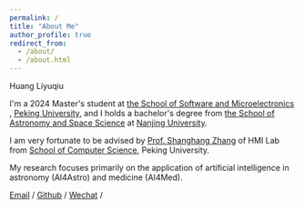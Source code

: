 ```yaml
---
permalink: /
title: "About Me"
author_profile: true
redirect_from: 
  - /about/
  - /about.html
---
```

 Huang Liyuqiu  
 
I'm a 2024 Master's student at [the School of Software and Microelectronics](https://www.ss.pku.edu.cn/) , [Peking University](https://www.pku.edu.cn/), and I holds a bachelor's degree from [the School of Astronomy and Space Science](https://astronomy.nju.edu.cn/) at [Nanjing University](https://www.nju.edu.cn/).

I am very fortunate to be advised by [Prof. Shanghang Zhang](https://www.shanghangzhang.com/) of HMI Lab from [School of Computer Science](https://cs.pku.edu.cn/), Peking University.

My research focuses primarily on the application of artificial intelligence in astronomy (AI4Astro) and medicine (AI4Med).

[Email](hlyautumn@stu.pku.edu.cn) / [Github](https://github.com/HLYAutumn) / [Wechat](../images/wechat.png) /


